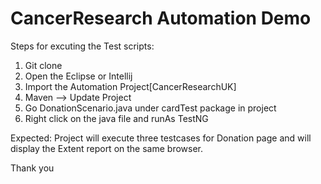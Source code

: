 # CancerResearch Automation Demo

Steps for excuting the Test scripts:

1. Git clone <project URL>
2. Open the Eclipse or Intellij
3. Import the Automation Project[CancerResearchUK]
4. Maven --> Update Project
5. Go DonationScenario.java under cardTest package in project
6. Right click on the java file and runAs TestNG

Expected:
  Project will execute three testcases for Donation page and will display the Extent report on the same browser. 
  
  Thank you
